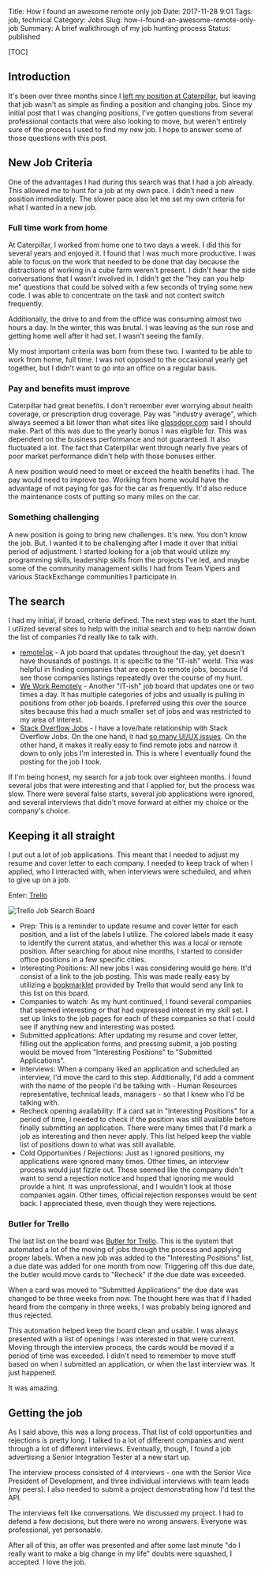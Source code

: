 Title: How I found an awesome remote only job
Date: 2017-11-28 9:01
Tags: job, technical
Category: Jobs
Slug: how-i-found-an-awesome-remote-only-job
Summary: A brief walkthrough of my job hunting process
Status: published

[TOC]

## Introduction

It's been over three months since I [left my position at Caterpillar][1], but
leaving that job wasn't as simple as finding a position and changing jobs. Since
my initial post that I was changing positions, I've gotten questions from several
professional contacts that were also looking to move, but weren't entirely sure
of the process I used to find my new job. I hope to answer some of those
questions with this post.

## New Job Criteria

One of the advantages I had during this search was that I had a job already. This
allowed me to hunt for a job at my own pace. I didn't need a new position
immediately. The slower pace also let me set my own criteria for what I wanted
in a new job.

### Full time work from home

At Caterpillar, I worked from home one to two days a week. I did this for several
years and enjoyed it. I found that I was much more productive. I was able to focus
on the work that needed to be done that day because the distractions of working
in a cube farm weren't present. I didn't hear the side conversations that I wasn't
involved in. I didn't get the "hey can you help me" questions that could be solved
with a few seconds of trying some new code. I was able to concentrate on the task
and not context switch frequently.

Additionally, the drive to and from the office was consuming almost two hours a
day. In the winter, this was brutal. I was leaving as the sun rose and getting
home well after it had set. I wasn't seeing the family.

My most important criteria was born from these two. I wanted to be able to work
from home, full time. I was not opposed to the occasional yearly get together,
but I didn't want to go into an office on a regular basis.

### Pay and benefits must improve

Caterpillar had great benefits. I don't remember ever worrying about health
coverage, or prescription drug coverage. Pay was "industry average", which
always seemed a bit lower than what sites like [glassdoor.com][2] said I should
make. Part of this was due to the yearly bonus I was eligible for. This was
dependent on the business performance and not guaranteed. It also fluctuated a lot.
The fact that Caterpillar went through nearly five years of poor market performance
didn't help with those bonuses either.

A new position would need to meet or exceed the health benefits I had. The pay
would need to improve too. Working from home would have the advantage of not
paying for gas for the car as frequently. It'd also reduce the maintenance costs
of putting so many miles on the car.

### Something challenging

A new position is going to bring new challenges. It's new. You don't know the job.
But, I wanted it to be challenging after I made it over that initial period of
adjustment. I started looking for a job that would utilize my programming skills,
leadership skills from the projects I've led, and maybe some of the community
management skills I had from Team Vipers and various StackExchange communities I
participate in.

## The search

I had my initial, if broad, criteria defined. The next step was to start the hunt.
I utilized several sites to help with the initial search and to help narrow
down the list of companies I'd really like to talk with.

 - [remote|ok][3] - A job board that updates throughout the day, yet doesn't have
 thousands of postings. It is specific to the "IT-ish" world. This was helpful
 in finding companies that are open to remote jobs, because I'd see those companies
 listings repeatedly over the course of my hunt.
 - [We Work Remotely][4] - Another "IT-ish" job board that updates one or two
 times a day. It has multiple categories of jobs and usually is pulling in
 positions from other job boards. I preferred using this over the source sites
 because this had a much smaller set of jobs and was restricted to my area of
 interest.
 - [Stack Overflow Jobs][5] - I have a love/hate relationship with Stack Overflow
 Jobs. On the one hand, it had [so many UI/UX issues][6]. On the other hand,
 it makes it really easy to find remote jobs and narrow it down to only jobs
 I'm interested in. This is where I eventually found the posting for the job I
 took.

If I'm being honest, my search for a job took over eighteen months. I found
several jobs that were interesting and that I applied for, but the process was
slow. There were several false starts, several job applications were ignored,
and several interviews that didn't move forward at either my choice or the
company's choice.

## Keeping it all straight

I put out a lot of job applications. This meant that I needed to adjust my
resume and cover letter to each company. I needed to keep track of when I applied,
who I interacted with, when interviews were scheduled, and when to give up on
a job.

Enter: [Trello][7]

![Trello Job Search Board][8]

 - Prep: This is a reminder to update resume and cover letter for each position,
 and a list of the labels I utilize. The colored labels made it easy to identify
 the current status, and whether this was a local or remote position.
 After searching for about nine months, I started to consider office positions
 in a few specific cities.
 - Interesting Positions: All new jobs I was considering would go here. It'd
 consist of a link to the job posting. This was made really easy by utilizing
 a [bookmarklet][9] provided by Trello that would send any link to this list on
 this board.
 - Companies to watch: As my hunt continued, I found several companies that
 seemed interesting or that had expressed interest in my skill set. I set up
 links to the job pages for each of these companies so that I could see if anything
 new and interesting was posted.
 - Submitted applications: After updating my resume and cover letter, filling out
 the application forms, and pressing submit, a job posting would be moved from
 "Interesting Positions" to "Submitted Applications".
 - Interviews: When a company liked an application and scheduled an interview, I'd
 move the card to this step. Additionally, I'd add a comment with the name of the
 people I'd be talking with - Human Resources representative, technical leads, managers -
 so that I knew who I'd be talking with.
 - Recheck opening availability: If a card sat in "Interesting Positions" for a
 period of time, I needed to check if the position  was still available before
 finally submitting an application. There were many times that I'd mark a job
 as interesting and then never apply. This list helped keep the viable list of
 positions down to what was still available.
 - Cold Opportunities / Rejections: Just as I ignored positions, my applications
 were ignored many times. Other times, an interview process would just fizzle out.
 These seemed like the company didn't want to send a rejection notice and hoped
 that ignoring me would provide a hint. It was unprofessional, and I wouldn't look
 at those companies again. Other times, official rejection responses would be sent
 back. I appreciated these, even though they were rejections.

### Butler for Trello

The last list on the board was [Butler for Trello][10]. This is the system that
automated a lot of the moving of jobs through the process and applying proper labels.
When a new job was added to the "Interesting Positions" list, a due date was added
for one month from now. Triggering off this due date, the butler would move cards
to "Recheck" if the due date was exceeded.

When a card was moved to "Submitted Applications" the due date was changed to be
three weeks from now. The thought here was that if I haded heard from the company
in three weeks, I was probably being ignored and thus rejected.

This automation helped keep the board clean and usable. I was always presented
with a list of openings I was interested in that were current. Moving through
the interview process, the cards would be moved if a period of time was exceeded.
I didn't need to remember to move stuff based on when I submitted an application,
or when the last interview was. It just happened.

It was amazing.

## Getting the job

As I said above, this was a long process. That list of cold opportunities and
rejections is pretty long. I talked to a lot of different companies and went
through a lot of different interviews. Eventually, though, I found a job
advertising a Senior Integration Tester at a new start up.

The interview process consisted of 4 interviews - one with the Senior Vice President
of Development, and three individual interviews with team leads (my peers). I also
needed to submit a project demonstrating how I'd test the API.

The interviews felt like conversations. We discussed my project. I had to defend
a few decisions, but there were no wrong answers. Everyone was professional, yet
personable.

After all of this, an offer was presented and after some last minute "do I really
want to make a big change in my life" doubts were squashed, I accepted. I love the
job. 



 [1]: {filename}2017_07_31_a_decade_at_caterpillar.md
 [2]: https://www.glassdoor.com
 [3]: https://remoteok.io/
 [4]: https://weworkremotely.com/
 [5]: https://stackoverflow.com/jobs
 [6]: https://meta.stackoverflow.com/search?q=user%3A189134+%5Bjobs%5D
 [7]: https://trello.com/
 [8]: {attach}images/trello-job-board.png
 [9]: https://trello.com/add-card
 [10]: https://butlerfortrello.com/
